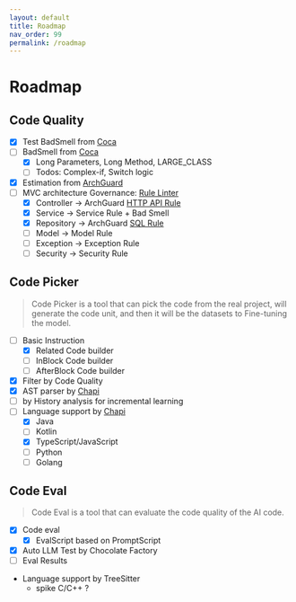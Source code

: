 ```yaml
---
layout: default
title: Roadmap
nav_order: 99
permalink: /roadmap
---
```


# Roadmap

## Code Quality

- [x] Test BadSmell from [Coca](https://github.com/phodal/coca)
- [ ] BadSmell from [Coca](https://github.com/phodal/coca)
    - [x] Long Parameters, Long Method, LARGE_CLASS
    - [ ] Todos: Complex-if, Switch logic
- [x] Estimation from [ArchGuard](https://github.com/archguard/archguard)
- [ ] MVC architecture Governance: [Rule Linter](https://archguard.org/governance)
    - [x] Controller -> ArchGuard [HTTP API Rule](https://archguard.org/governance/web-api)
    - [x] Service -> Service Rule + Bad Smell
    - [x] Repository -> ArchGuard [SQL Rule](https://archguard.org/governance/sql)
    - [ ] Model -> Model Rule
    - [ ] Exception -> Exception Rule
    - [ ] Security -> Security Rule

## Code Picker

> Code Picker is a tool that can pick the code from the real project, will generate the code unit, and then it will be
> the datasets to Fine-tuning the model.

- [ ] Basic Instruction
    - [x] Related Code builder
    - [ ] InBlock Code builder
    - [ ] AfterBlock Code builder
- [x] Filter by Code Quality
- [x] AST parser by [Chapi](https://github.com/phodal/chapi)
- [ ] by History analysis for incremental learning
- [ ] Language support by [Chapi](https://github.com/phodal/chapi)
    - [x] Java
    - [ ] Kotlin
    - [x] TypeScript/JavaScript
    - [ ] Python
    - [ ] Golang

## Code Eval

> Code Eval is a tool that can evaluate the code quality of the AI code.

- [x] Code eval
    - [x] EvalScript based on PromptScript
- [x] Auto LLM Test by Chocolate Factory
- [ ] Eval Results
- Language support by TreeSitter
    - spike C/C++ ?

